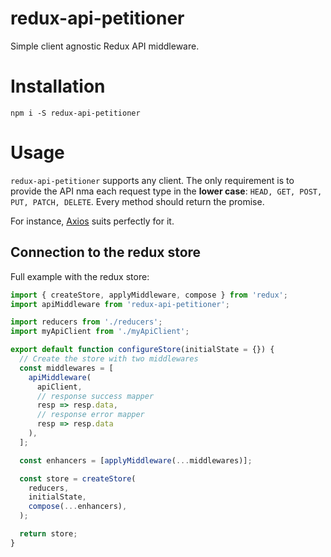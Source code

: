 # redux-api-petitioner
Simple client agnostic Redux API middleware.

# Installation
`npm i -S redux-api-petitioner`

# Usage
`redux-api-petitioner` supports any client. The only requirement is to provide the API nma each request type in the **lower case**:
 `HEAD, GET, POST, PUT, PATCH, DELETE`. Every method should return the promise.
 
 For instance, [Axios](https://github.com/mzabriskie/axios) suits perfectly for it.
 ## Connection to the redux store

Full example with the redux store:
```javascript
import { createStore, applyMiddleware, compose } from 'redux';
import apiMiddleware from 'redux-api-petitioner';

import reducers from './reducers';
import myApiClient from './myApiClient';

export default function configureStore(initialState = {}) {
  // Create the store with two middlewares
  const middlewares = [
    apiMiddleware(
      apiClient,
      // response success mapper
      resp => resp.data,
      // response error mapper
      resp => resp.data
    ),
  ];

  const enhancers = [applyMiddleware(...middlewares)];

  const store = createStore(
    reducers,
    initialState,
    compose(...enhancers),
  );

  return store;
}
```
